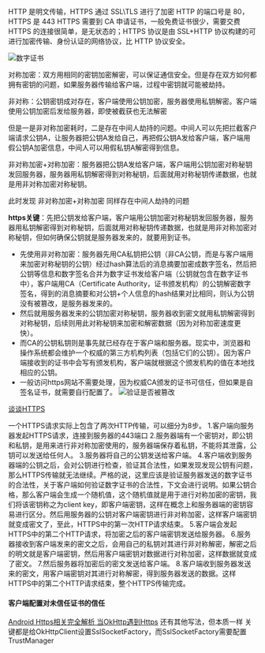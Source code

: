 HTTP 是明文传输，HTTPS 通过 SSL\TLS 进行了加密
HTTP 的端口号是 80，HTTPS 是 443
HTTPS 需要到 CA 申请证书，一般免费证书很少，需要交费
HTTPS 的连接很简单，是无状态的；HTTPS 协议是由 SSL+HTTP 协议构建的可进行加密传输、身份认证的网络协议，比 HTTP 协议安全。

![数字证书](https://upload-images.jianshu.io/upload_images/3468445-f45803cb14161fb0.jpeg?imageMogr2/auto-orient/strip%7CimageView2/2/w/1240)

对称加密：双方用相同的密钥加密解密，可以保证通信安全。但是存在双方如何都拥有密钥的问题，如果服务器传输给客户端，过程中密钥就可能被劫持。

非对称：公钥密钥成对存在，客户端使用公钥加密，服务器使用私钥解密。客户端使用公钥加密后发给服务器，即使被截获也无法解密

但是一是非对称加密耗时，二是存在中间人劫持的问题。中间人可以先把拦截客户端请求公钥A，让服务器把公钥A发给自己，再把假公钥A发给客户端，客户端用假公钥A加密信息，中间人可以用假私钥A解密得到信息。

非对称加密+对称加密：服务器把公钥A发给客户端，客户端用公钥加密对称秘钥发回服务器，服务器用私钥解密得到对称秘钥，后面就用对称秘钥传递数据，也就是用非对称加密对称秘钥。

此时发现 非对称加密+对称加密 同样存在中间人劫持的问题

**https关键**：先把公钥发给客户端，客户端用公钥加密对称秘钥发回服务器，服务器用私钥解密得到对称秘钥，后面就用对称秘钥传递数据，也就是用非对称加密对称秘钥，但如何确保公钥就是服务器发来的，就要用到证书。

* 先使用非对称加密：服务器先用CA私钥把公钥（非CA公钥，而是与客户端用来加密对称秘钥的公钥）经过hash算法后的消息摘要加密成数字签名，然后把公钥等信息和数字签名合并为数字证书发给客户端（公钥就包含在数字证书中），客户端用CA（Certificate Authority，证书颁发机构）的公钥解密数字签名，得到的消息摘要和对公钥+个人信息的hash结果对比相同，则认为公钥没有被篡改，是服务器发来的。
* 然后就用服务器发来的公钥加密对称秘钥，服务器收到密文就用私钥解密得到对称秘钥，后续则用此对称秘钥来加密和解密数据（因为对称加密速度更快）。
* 而CA的公钥私钥则是事先就已经存在于客户端和服务器。现实中，浏览器和操作系统都会维护一个权威的第三方机构列表（包括它们的公钥）。因为客户端接收到的证书中会写有颁发机构，客户端就根据这个颁发机构的值在本地找相应的公钥。
* 一般访问https网站不需要处理，因为权威CA颁发的证书可信任，但如果是自签名证书，就需要自行配置了。
![验证是否被篡改](https://upload-images.jianshu.io/upload_images/3468445-0d0e02c7c1b32191.jpeg?imageMogr2/auto-orient/strip%7CimageView2/2/w/1240)


[谈谈HTTPS](https://juejin.im/post/59e4c02151882578d02f4aca)

一个HTTPS请求实际上包含了两次HTTP传输，可以细分为8步。
1.客户端向服务器发起HTTPS请求，连接到服务器的443端口
2.服务器端有一个密钥对，即公钥和私钥，是用来进行非对称加密使用的，服务器端保存着私钥，不能将其泄露，公钥可以发送给任何人。
3.服务器将自己的公钥发送给客户端。
4.客户端收到服务器端的公钥之后，会对公钥进行检查，验证其合法性，如果发现发现公钥有问题，那么HTTPS传输就无法继续。严格的说，这里应该是验证服务器发送的数字证书的合法性，关于客户端如何验证数字证书的合法性，下文会进行说明。如果公钥合格，那么客户端会生成一个随机值，这个随机值就是用于进行对称加密的密钥，我们将该密钥称之为client key，即客户端密钥，这样在概念上和服务器端的密钥容易进行区分。然后用服务器的公钥对客户端密钥进行非对称加密，这样客户端密钥就变成密文了，至此，HTTPS中的第一次HTTP请求结束。
5.客户端会发起HTTPS中的第二个HTTP请求，将加密之后的客户端密钥发送给服务器。
6.服务器接收到客户端发来的密文之后，会用自己的私钥对其进行非对称解密，解密之后的明文就是客户端密钥，然后用客户端密钥对数据进行对称加密，这样数据就变成了密文。
7.然后服务器将加密后的密文发送给客户端。
8.客户端收到服务器发送来的密文，用客户端密钥对其进行对称解密，得到服务器发送的数据。这样HTTPS中的第二个HTTP请求结束，整个HTTPS传输完成。

#### 客户端配置对未信任证书的信任
[Android Https相关完全解析 当OkHttp遇到Https]([https://blog.csdn.net/lmj623565791/article/details/48129405](https://blog.csdn.net/lmj623565791/article/details/48129405)
)
还有其他写法，但本质一样
关键都是给OkHttpClient设置SslSocketFactory，而SslSocketFactory需要配置TrustManager
